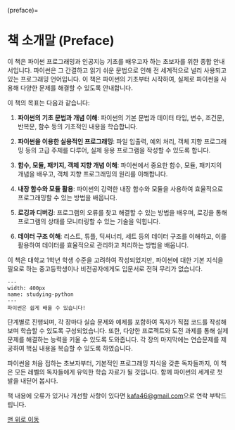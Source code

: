 
(preface)=
# 책 소개말 (Preface)

이 책은 파이썬 프로그래밍과 인공지능 기초를 배우고자 하는 초보자를 위한 종합 안내서입니다. 파이썬은 그 간결하고 읽기 쉬운 문법으로 인해 전 세계적으로 널리 사용되고 있는 프로그래밍 언어입니다. 이 책은 파이썬의 기초부터 시작하여, 실제로 파이썬을 사용해 다양한 문제를 해결할 수 있도록 안내합니다.

이 책의 목표는 다음과 같습니다:

1. **파이썬의 기초 문법과 개념 이해**: 파이썬의 기본 문법과 데이터 타입, 변수, 조건문, 반복문, 함수 등의 기초적인 내용을 학습합니다.

2. **파이썬을 이용한 실용적인 프로그래밍**: 파일 입출력, 예외 처리, 객체 지향 프로그래밍 등의 고급 주제를 다루어, 실제 응용 프로그램을 작성할 수 있도록 합니다.

3. **함수, 모듈, 패키지, 객체 지향 개념 이해**: 파이썬에서 중요한 함수, 모듈, 패키지의 개념을 배우고, 객체 지향 프로그래밍의 원리를 이해합니다.

4. **내장 함수와 모듈 활용**: 파이썬의 강력한 내장 함수와 모듈을 사용하여 효율적으로 프로그래밍할 수 있는 방법을 배웁니다.

5. **로깅과 디버깅**: 프로그램의 오류를 찾고 해결할 수 있는 방법을 배우며, 로깅을 통해 프로그램의 상태를 모니터링할 수 있는 기술을 익힙니다.

6. **데이터 구조 이해**: 리스트, 튜플, 딕셔너리, 세트 등의 데이터 구조를 이해하고, 이를 활용하여 데이터를 효율적으로 관리하고 처리하는 방법을 배웁니다.


이 책은 대학교 1학년 학생 수준을 고려하여 작성되었지만, 파이썬에 대한 기본 지식을 필요로 하는 중고등학생이나 비전공자에게도 입문서로 전혀 무리가 없습니다.

```{figure} ../images/02_01_studying_Python.webp
---
width: 400px
name: studying-python
---
파이썬은 쉽게 배울 수 있습니다!
```

단계별로 진행되며, 각 장마다 실습 문제와 예제를 포함하여 독자가 직접 코드를 작성해보며 학습할 수 있도록 구성되었습니다. 또한, 다양한 프로젝트와 도전 과제를 통해 실제 문제를 해결하는 능력을 키울 수 있도록 도와줍니다. 각 장의 마지막에는 연습문제를 제공하여 핵심 내용을 복습할 수 있도록 하였습니다.

파이썬을 처음 접하는 초보자부터, 기본적인 프로그래밍 지식을 갖춘 독자들까지, 이 책은 모든 레벨의 독자들에게 유익한 학습 자료가 될 것입니다. 함께 파이썬의 세계로 첫 발을 내딛어 봅시다.

책 내용에 오류가 있거나 개선할 사항이 있다면  <a href='mailto:kafa46@gmail.com'>kafa46@gmail.com</a>으로 연락 부탁드립니다.

[맨 위로 이동](preface)

